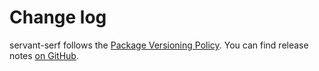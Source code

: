 # Change log

servant-serf follows the [Package Versioning Policy](https://pvp.haskell.org).
You can find release notes [on GitHub](https://github.com/acilearning/servant-serf/releases).
